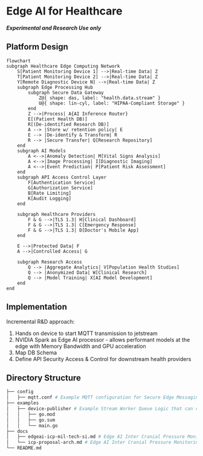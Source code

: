 # Edge AI for Healthcare
***Experimental and Research Use only***

## Platform Design
```mermaid
flowchart
subgraph Healthcare Edge Computing Network
    S[Patient Monitoring Device 1] -->|Real-time Data| Z
    T[Patient Monitoring Device 2] -->|Real-time Data| Z
    Y[Remote Diagnostic Device N] -->|Real-time Data| Z
    subgraph Edge Processing Hub
        subgraph Secure Data Gateway
            Z@{ shape: das, label: "health.data.stream" }
            U@{ shape: lin-cyl, label: "HIPAA-Compliant Storage" }
        end
        Z -->|Process| A{AI Inference Router}
        E[(Patient Health DB)]
        R[(De-identified Research DB)]
        A --> |Store w/ retention policy| E
        E --> |De-identify & Transform| R
        R --> |Secure Transfer| Q[Research Repository]
    end
    subgraph AI Models
        A <-->|Anomaly Detection| M[Vital Signs Analysis]
        A <-->|Image Processing| I[Diagnostic Imaging]
        A <-->|Event Prediction| P[Patient Risk Assessment]
    end
    subgraph API Access Control Layer
        F[Authentication Service] 
        G[Authorization Service]
        B[Rate Limiting]
        K[Audit Logging]
    end
    
    subgraph Healthcare Providers
        F & G -->|TLS 1.3| H[Clinical Dashboard]
        F & G -->|TLS 1.3| C[Emergency Response]
        F & G -->|TLS 1.3| D[Doctor's Mobile App]
    end
    
    E -->|Protected Data| F
    A -->|Controlled Access| G
    
    subgraph Research Access
        Q --> |Aggregate Analytics| V[Population Health Studies]
        Q --> |Anonymized Data| W[Clinical Research]
        Q --> |Model Training| X[AI Model Development]
    end
end
```

## Implementation

Incremental R&D approach:

1. Hands on device to start MQTT transmission to jetstream
2. NVIDIA Spark as Edge AI processor - allows performant models at the edge with Memory Bandwidth and GPU acceleration
3. Map DB Schema
4. Define API Security Access & Control for downstream health providers

## Directory Structure

```sh
├── config
│   ├── mqtt.conf # Example MQTT configuration for Secure Edge Messaging
├── examples
│   ├── device-publisher # Example Stream Worker Queue Logic that can compile to a Golang binary
│   │   ├── go.mod
│   │   ├── go.sum
│   │   └── main.go
├── docs
│   ├── edgeai-icp-mil-tech-si.md # Edge AI Inter Cranial Pressure Monitoring System Technical Strategy
│   └── icp-proposal-arch.md # Edge AI Inter Cranial Pressure Monitoring System Proposal Architecture
└── README.md
```